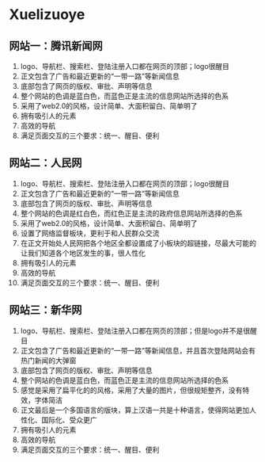 # Xuelizuoye
## 网站一：腾讯新闻网  
1. logo、导航栏、搜索栏、登陆注册入口都在网页的顶部；logo很醒目  
2. 正文包含了广告和最近更新的“一带一路”等新闻信息  
3. 底部包含了网页的版权、审批、声明等信息  
4. 整个网站的色调是蓝白色，而蓝色正是主流的信息网站所选择的色系  
5. 采用了web2.0的风格，设计简单、大面积留白、简单明了 
6. 拥有吸引人的元素  
7. 高效的导航  
8. 满足页面交互的三个要求：统一、醒目、便利  
## 网站二：人民网  
1. logo、导航栏、搜索栏、登陆注册入口都在网页的顶部；logo很醒目  
2. 正文包含了广告和最近更新的“一带一路”等新闻信息  
3. 底部包含了网页的版权、审批、声明等信息  
4. 整个网站的色调是红白色，而红色正是主流的政府信息网站所选择的色系  
5. 采用了web2.0的风格，设计简单、大面积留白、简单明了  
6. 设置了网络监督板块，更利于和人民群众交流  
7. 在正文开始处人民网把各个地区全都设置成了小板块的超链接，尽最大可能的让我们知道各个地区发生的事，很人性化  
8. 拥有吸引人的元素  
9. 高效的导航  
10. 满足页面交互的三个要求：统一、醒目、便利  
## 网站三：新华网
1. logo、导航栏、搜索栏、登陆注册入口都在网页的顶部；但是logo并不是很醒目  
2. 正文包含了广告和最近更新的“一带一路”等新闻信息，并且首次登陆网站会有热门新闻的大弹窗 
3. 底部包含了网页的版权、审批、声明等信息  
4. 整个网站的色调是蓝白色，而蓝色正是主流的信息网站所选择的色系  
5. 感觉是采用了扁平化的的风格，采用了大量的图片，但很规矩整齐，没有特效，字体简洁  
6. 正文最后是一个多国语言的版块，算上汉语一共是十种语言，使得网站更加人性化、国际化、受众更广  
7. 拥有吸引人的元素  
8. 高效的导航  
9. 满足页面交互的三个要求：统一、醒目、便利  

